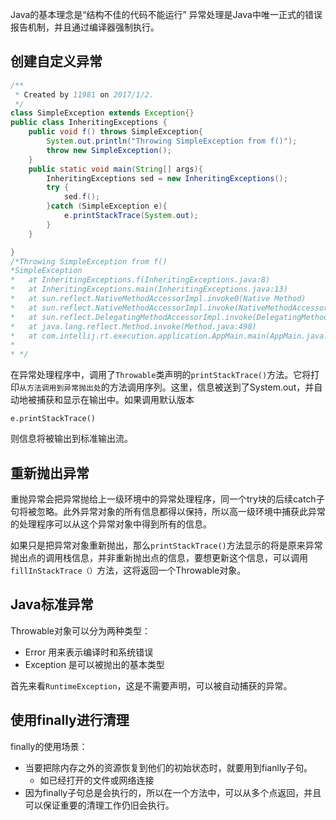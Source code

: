 Java的基本理念是“结构不佳的代码不能运行”
异常处理是Java中唯一正式的错误报告机制，并且通过编译器强制执行。

创建自定义异常
-----------
```java
/**
 * Created by 11981 on 2017/1/2.
 */
class SimpleException extends Exception{}
public class InheritingExceptions {
    public void f() throws SimpleException{
        System.out.println("Throwing SimpleException from f()");
        throw new SimpleException();
    }
    public static void main(String[] args){
        InheritingExceptions sed = new InheritingExceptions();
        try {
            sed.f();
        }catch (SimpleException e){
            e.printStackTrace(System.out);
        }
    }

}
/*Throwing SimpleException from f()
*SimpleException
*	at InheritingExceptions.f(InheritingExceptions.java:8)
*	at InheritingExceptions.main(InheritingExceptions.java:13)
*	at sun.reflect.NativeMethodAccessorImpl.invoke0(Native Method)
*	at sun.reflect.NativeMethodAccessorImpl.invoke(NativeMethodAccessorImpl.java:62)
*	at sun.reflect.DelegatingMethodAccessorImpl.invoke(DelegatingMethodAccessorImpl.java:43)
*	at java.lang.reflect.Method.invoke(Method.java:498)
*	at com.intellij.rt.execution.application.AppMain.main(AppMain.java:147)
*
* */

```
在异常处理程序中，调用了`Throwable`类声明的`printStackTrace()`方法。它将打印`从方法调用到异常抛出处`的方法调用序列。这里，信息被送到了System.out，并自动地被捕获和显示在输出中。如果调用默认版本

	e.printStackTrace()
	
则信息将被输出到标准输出流。

重新抛出异常
-------
重抛异常会把异常抛给上一级环境中的异常处理程序，同一个try块的后续catch子句将被忽略。此外异常对象的所有信息都得以保持，所以高一级环境中捕获此异常的处理程序可以从这个异常对象中得到所有的信息。

如果只是把异常对象重新抛出，那么`printStackTrace()`方法显示的将是原来异常抛出点的调用栈信息，并非重新抛出点的信息，要想更新这个信息，可以调用`fillInStackTrace（）`方法，这将返回一个Throwable对象。

Java标准异常
-----------
Throwable对象可以分为两种类型：

* Error 用来表示编译时和系统错误
* Exception 是可以被抛出的基本类型

首先来看`RuntimeException`，这是不需要声明，可以被自动捕获的异常。

使用finally进行清理
-----------
finally的使用场景：

* 当要把除内存之外的资源恢复到他们的初始状态时，就要用到fianlly子句。
	* 如已经打开的文件或网络连接
* 因为finally子句总是会执行的，所以在一个方法中，可以从多个点返回，并且可以保证重要的清理工作仍旧会执行。

